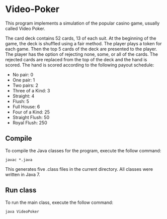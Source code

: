 Video-Poker
===========
This program implements a simulation of the popular casino game, usually called Video Poker.

The card deck contains 52 cards, 13 of each suit. At the beginning of the game, the deck is shuffled using a fair method.  The player plays a token for each game.  Then the top 5 cards of the deck are presented to the player.  The player has the option of rejecting none, some, or all of the cards.  The rejected cards are replaced from the top of the deck and the hand is scored.  The hand is scored according to the following payout schedule:

* No pair:          0
* One pair:         1
* Two pairs:        2
* Three of a Kind:  3
* Straight:         4
* Flush:            5
* Full House:       6
* Four of a Kind:   25
* Straight Flush:   50
* Royal Flush:      250

Compile
-------

To compile the Java classes for the program, execute the follow command:

  `javac *.java`

This generates five .class files in the current directory.  All classes were written in Java 7.

Run class
---------

To run the main class, execute the follow command:

  `java VideoPoker`
